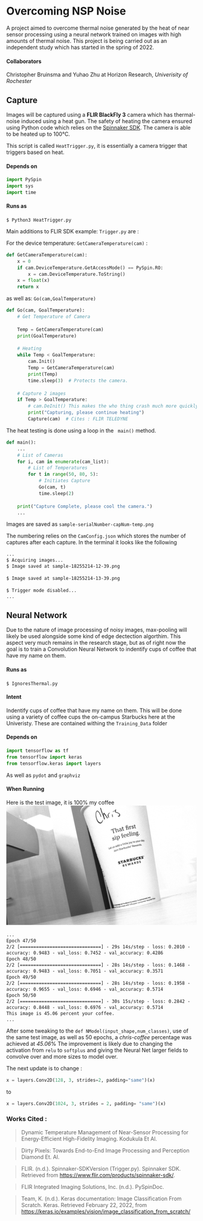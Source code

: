 # Overcoming NSP Noise
A project aimed to overcome thermal noise generated by the heat of near sensor processing using a neural network trained on images with high amounts of thermal noise.
This project is being carried out as an independent study which has started in the spring of 2022. 

#### Collaborators
Christopher Bruinsma and Yuhao Zhu at Horizon Research, *Univerisity of Rochester*

## Capture
Images will be captured using a **FLIR BlackFly 3** camera which has thermal-noise induced using a heat gun. 
The safety of heating the camera ensured using Python code which relies on the [Spinnaker SDK](https://www.flir.com/products/spinnaker-sdk/). The camera is able to be heated up to 100°C.


This script is called ```HeatTrigger.py```, it is essentially a camera trigger that triggers based on heat. 

#### Depends on

```python
import PySpin
import sys
import time
```

#### Runs as 
```$ Python3 HeatTrigger.py```

Main additions to FLIR SDK example: ```Trigger.py``` are :

For the device temperature: ```GetCameraTemperature(cam)``` :

```python
def GetCameraTemperature(cam):
    x = 0
    if cam.DeviceTemperature.GetAccessMode() == PySpin.RO:
        x = cam.DeviceTemperature.ToString()
    x = float(x)
    return x
```
as well as:  ```Go(cam,GoalTemperature)```

```python
def Go(cam, GoalTemperature):
    # Get Temperature of Camera

    Temp = GetCameraTemperature(cam)
    print(GoalTemperature)

    # Heating
    while Temp < GoalTemperature:
        cam.Init()
        Temp = GetCameraTemperature(cam)
        print(Temp)
        time.sleep(3)  # Protects the camera.

    # Capture 2 images
    if Temp > GoalTemperature:
        # cam.DeInit() This makes the who thing crash much more quickly
        print("Capturing, please continue heating")
        Capture(cam)  # Cites : FLIR TELEDYNE
```

The heat testing is done using a loop in the ``` main()``` method. 

```python
def main():
    ...
    # List of Cameras
    for i, cam in enumerate(cam_list):
        # List of Temperatures
        for t in range(50, 80, 5):
            # Initiates Capture
            Go(cam, t)
            time.sleep(2)
    
    print("Capture Complete, please cool the camera.")
    ... 
```
Images are saved as  ```sample-serialNumber-capNum-temp.png```

The numbering relies on the ```CamConfig.json``` which stores the number of captures after each capture. 
In the terminal it looks like the following 
```
...
$ Acquiring images...
$ Image saved at sample-18255214-12-39.png

$ Image saved at sample-18255214-13-39.png

$ Trigger mode disabled...
...
```



## Neural Network
Due to the nature of image processing of noisy images, max-pooling will likely be used alongside some kind of edge dectection algorthim. This aspect very much remains in the research stage, but as of right now the goal is to train a Convolution Neural Network to indentify cups of coffee that have my name on them. 

#### Runs as
```$ IgnoresThermal.py``` 

#### Intent 
Indentify cups of coffee that have my name on them. This will be done using a variety of coffee cups the on-campus Starbucks here at the Univeristy. 
These are contained withing the ```Training_Data``` folder

#### Depends on

```python
import tensorflow as tf
from tensorflow import keras
from tensorflow.keras import layers
```
As well as ```pydot``` and ```graphviz```

#### When Running 

Here is the test image, it is 100% my coffee 
![Model](TEST2.png)

```
...
Epoch 47/50
2/2 [==============================] - 29s 14s/step - loss: 0.2010 - accuracy: 0.9483 - val_loss: 0.7452 - val_accuracy: 0.4286
Epoch 48/50
2/2 [==============================] - 28s 14s/step - loss: 0.1468 - accuracy: 0.9483 - val_loss: 0.7051 - val_accuracy: 0.3571
Epoch 49/50
2/2 [==============================] - 28s 14s/step - loss: 0.1958 - accuracy: 0.9655 - val_loss: 0.6946 - val_accuracy: 0.5714
Epoch 50/50
2/2 [==============================] - 30s 15s/step - loss: 0.2842 - accuracy: 0.8448 - val_loss: 0.6976 - val_accuracy: 0.5714
This image is 45.06 percent your coffee.
...
```

After some tweaking to the ```def NModel(input_shape,num_classes)```, use of the same test image, as well as 50 epochs, a *chris-coffee* percentage was achieved at *45.06*%
The improvement is likely due to changing the activation from ```relu``` to ```softplus``` and giving the Neural Net larger fields to convolve over and more sizes to model over.

The next update is to change : 
```python
x = layers.Conv2D(128, 3, strides=2, padding="same")(x)
```
to
```python
x = layers.Conv2D(1024, 3, strides = 2, padding= "same")(x) 
```


### Works Cited :
> Dynamic Temperature Management of Near-Sensor Processing for Energy-Efficient High-Fidelity 
    Imaging. Kodukula Et Al.

> Dirty Pixels: Towards End-to-End Image Processing and Perception Diamond Et. Al.

> FLIR. (n.d.). Spinnaker-SDKVersion (Trigger.py). Spinnaker SDK. Retrieved from https://www.flir.com/products/spinnaker-sdk/. 

> FLIR Integrated Imaging Solutions, Inc. (n.d.). PySpinDoc. 

> Team, K. (n.d.). Keras documentation: Image Classification From Scratch. Keras. Retrieved February 22, 2022, from 
   https://keras.io/examples/vision/image_classification_from_scratch/ 
